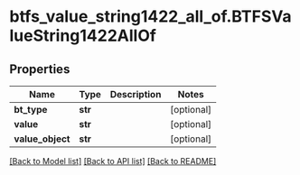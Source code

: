 # btfs_value_string1422_all_of.BTFSValueString1422AllOf

## Properties
Name | Type | Description | Notes
------------ | ------------- | ------------- | -------------
**bt_type** | **str** |  | [optional] 
**value** | **str** |  | [optional] 
**value_object** | **str** |  | [optional] 

[[Back to Model list]](../README.md#documentation-for-models) [[Back to API list]](../README.md#documentation-for-api-endpoints) [[Back to README]](../README.md)


